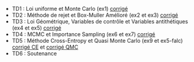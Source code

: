 - TD1 : Loi uniforme et Monte Carlo (ex1) [corrigé](Homepage/teaching/2A-monte-carlo/TD1_corr.R)
- TD2 : Méthode de rejet et Box-Muller Amélioré (ex2 et ex3) [corrigé](Homepage/teaching/2A-monte-carlo/TD2_code_corr.html)
- TD3 : Loi Géométrique, Variables de contrôle et Variables antithétiques (ex4 et ex5) [corrigé](Homepage/teaching/2A-monte-carlo/TD3_code_corr.html)
- TD4 : MCMC et Importance Sampling (ex6 et ex7) [corrigé](Homepage/teaching/2A-monte-carlo/TD4_code_corr.html)
- TD5 : Méthode Cross-Entropy et Quasi Monte Carlo (ex9 et ex5-falc) [corrigé CE](Homepage/teaching/2A-monte-carlo/TD5_code_corr.html) et [corrigé QMC](Homepage/teaching/2A-monte-carlo/quasi_monte_carlo.Rmd)
- TD6 : Soutenance
